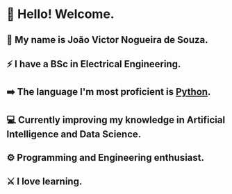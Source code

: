 # 🎸 Hello! Welcome. 
## 🎹 My name is **João Victor Nogueira de Souza**.
## ⚡ I have a BSc in **Electrical Engineering**.
## ➡️ The language I'm most proficient is <ins>Python</ins>.
## 💻 Currently improving my knowledge in Artificial Intelligence and Data Science.
## ⚙️ Programming and Engineering enthusiast.
## ⚔️ I love learning.

<!--
**joaovicnog/joaovicnog** is a ✨ _special_ ✨ repository because its `README.md` (this file) appears on your GitHub profile.

Here are some ideas to get you started:

- 🔭 I’m currently working on ...
- 🌱 I’m currently learning ...
- 👯 I’m looking to collaborate on ...
- 🤔 I’m looking for help with ...
- 💬 Ask me about ...
- 📫 How to reach me: ...
- 😄 Pronouns: ...
- ⚡ Fun fact: ...
-->
